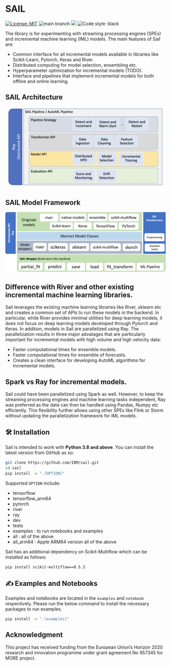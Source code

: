 # SAIL

[![License: MIT](https://img.shields.io/badge/License-MIT-yellow.svg)](https://opensource.org/licenses/MIT) ![main branch](https://github.com/IBM/sail/actions/workflows/build.yml/badge.svg?branch=main) [![](https://img.shields.io/badge/python-3.8+-blue.svg)](https://www.python.org/downloads/) <img alt="Code style: black" src="https://img.shields.io/badge/code%20style-black-000000.svg"></a>

The library is for experimenting with streaming processing engines (SPEs) and incremental machine learning (IML) models. The main features of Sail are:

- Common interface for all incremental models available in libraries like Scikit-Learn, Pytorch, Keras and River.
- Distributed computing for model selection, ensembling etc.
- Hyperparameter optimization for incremental models (TODO).
- Interface and pipelines that implement incremental models for both offline and online learning.

## SAIL Architecture

![Architecture](architecture.png)

## SAIL Model Framework

![Architecture](model_framework.png)

## Difference with River and other existing incremental machine learning libraries.

Sail leverages the existing machine learning libraries like River, sklearn etc and creates a common set of APIs to run these models in the backend. In particular, while River provides minimal utilities for deep learning models, it does not focus on deep learning models developed through Pytorch and Keras. In addition, models in Sail are parallelized using Ray. The parallelization results in three major advatages that are particularly important for incremental models with high volume and high velocity data:

- Faster computational times for ensemble models.
- Faster computational times for ensemble of forecasts.
- Creates a clean interface for developing AutoML algorithms for incremental models.

## Spark vs Ray for incremental models.

Sail could have been parallelized using Spark as well. However, to keep the streaming processing engines and machine learning tasks independent, Ray was preferred as the data can then be handled using Pandas, Numpy etc efficiently. This flexibility further allows using other SPEs like Flink or Storm without updating the parallelization framework for IML models.

## 🛠 Installation

Sail is intended to work with **Python 3.8 and above**. You can install the latest version from GitHub as so:

```sh
git clone https://github.com/IBM/sail.git
cd sail
pip install -e ".[OPTION]"
```

Supported `OPTION` include:

- tensorflow
- tensorflow_arm64
- pytorch
- river
- ray
- dev
- tests
- examples : to run notebooks and examples
- all : all of the above
- all_arm64 : Apple ARM64 version all of the above

Sail has an additional dependency on Scikit-Multiflow which can be installed as follows:

```sh
pip install scikit-multiflow==0.5.3
```

## ✍️ Examples and Notebooks

Examples and notebooks are located in the `examples` and `notebook` respectively. Please run the below command to install the necessary packages to run examples.

```sh
pip install -e ".[examples]"
```

## Acknowledgment

This project has received funding from the European Union’s Horizon 2020 research and innovation programme under grant agreement No 957345 for MORE project.
